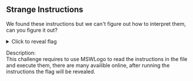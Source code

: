 ## Strange Instructions
We found these instructions but we can't figure out how to interpret them, can you figure it out?

<details>
  <summary>Click to reveal flag</summary>
  
  Flag: CTF(TURT)
  
</details>

Description:<br> 
This challenge requires to use MSWLogo to read the instructions in the file and execute them, there are many availible online, after running the instructions the flag will be revealed.

